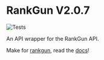 # RankGun V2.0.7


![Tests](https://github.com/Noah-Haf/RankGunModule/actions/workflows/tests.yml/badge.svg)

An API wrapper for the RankGun API.

Make for [rankgun](https://rankgun.works), read the [docs](https://docs.rankgun.works)!

